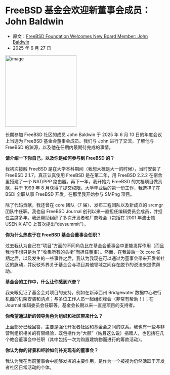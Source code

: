 # FreeBSD 基金会欢迎新董事会成员：John Baldwin

- 原文：[FreeBSD Foundation Welcomes New Board Member: John Baldwin](https://freebsdfoundation.org/blog/freebsd-foundation-welcomes-new-board-member-john-baldwin/)
- 2025 年 6 月 27 日

<img width="225" height="225" alt="image" src="https://github.com/user-attachments/assets/ffdaa63f-f51d-493f-a0fb-0fa74ec11b62" />

长期参加 FreeBSD 社区的成员 John Baldwin 于 2025 年 6 月 10 日的年度会议上当选为 FreeBSD 基金会董事会成员。我们与 John 进行了交流，了解他与 FreeBSD 的渊源，以及他在任期内最期待完成的事情。

**请介绍一下你自己，以及你是如何参与到 FreeBSD 的？**

我初次接触 FreeBSD 是在大学本科期间（我想大概是大一的时候），当时安装了 FreeBSD 2.1.7。真正认真使用 FreeBSD 是在第二年，用 FreeBSD 2.2.2 在宿舍里搭建了一个 NAT/PPP 路由器。再下一年，我开始为 FreeBSD 的文档项目做贡献，并于 1999 年 8 月获得了提交权限。大学毕业后的第一份工作，我选择了在 BSDi 全职从事 FreeBSD 开发，在那里我开始参与 SMPng 项目。

除了代码贡献，我还曾在 core 团队（7 届）、发布工程团队以及新成立的 srcmgr 团队中任职。我也自 FreeBSD Journal 创刊以来一直担任编辑委员会成员，并担任主席多年。我还帮助组织了多次开发者和厂商峰会（包括在 2001 年波士顿 USENIX ATC 上首次提出“devsummit”）。

**你为什么热衷于在 FreeBSD 基金会董事会任职？**

过去我认为自己在“项目”方面的不同角色比在基金会董事会中更能发挥作用（而且我也不想只是为了“收集所有的头衔”而担任董事）。然而，在我最后一次 core 任期之后，以及发生的一些事件之后，我认为我现在可以通过为董事会带来开发者社区的脉动，并反驳外界关于基金会与项目其他领域之间存在脱节的说法来提供帮助。

**基金会的工作中，什么让你感到兴奋？**

我亲眼见证了基金会对项目的支持，例如在新泽西州 Bridgewater 数据中心进行机器的机架安装和清点；与多位工作人员一起组织峰会（非常有帮助！）；在 Journal 编辑委员会任职等。基金会长期以来一直是项目的支持者。

**你希望通过新的领导角色为组织和社区带来什么？**

上面部分已经回答，主要是强化开发者社区和基金会之间的联系。我也有一些与非营利组织相关的有限经验，既包括作为“大额”（姑且这么说）捐赠人，也包括在几个教会董事会中任职（其中包括一次为购置建筑物而进行的筹款活动）。

**你认为你的背景和经验如何补充现有的董事会？**

我认为我在当前董事会中能够发挥的主要作用，是作为一个被视为仍然活跃于开发者社区日常活动的个体。
